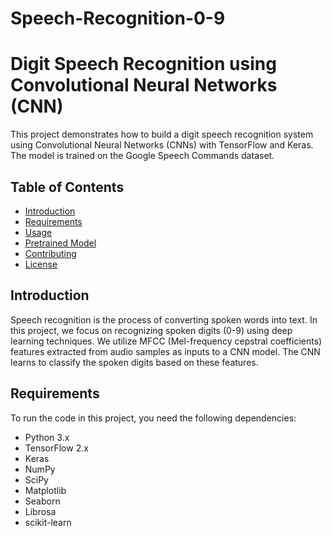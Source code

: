 # Speech-Recognition-0-9
# Digit Speech Recognition using Convolutional Neural Networks (CNN)

This project demonstrates how to build a digit speech recognition system using Convolutional Neural Networks (CNNs) with TensorFlow and Keras. The model is trained on the Google Speech Commands dataset.

## Table of Contents

- [Introduction](#introduction)
- [Requirements](#requirements)
- [Usage](#usage)
- [Pretrained Model](#pretrained-model)
- [Contributing](#contributing)
- [License](#license)

## Introduction

Speech recognition is the process of converting spoken words into text. In this project, we focus on recognizing spoken digits (0-9) using deep learning techniques. We utilize MFCC (Mel-frequency cepstral coefficients) features extracted from audio samples as inputs to a CNN model. The CNN learns to classify the spoken digits based on these features.

## Requirements

To run the code in this project, you need the following dependencies:


- Python 3.x
- TensorFlow 2.x
- Keras
- NumPy
- SciPy
- Matplotlib
- Seaborn
- Librosa
- scikit-learn



